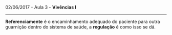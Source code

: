 02/06/2017 - Aula 3 - **Vivências I**

---

**Referenciamente** é o encaminhamento adequado do paciente para outra guarnição dentro do sistema de saúde, a **regulação** é como isso se dá.

